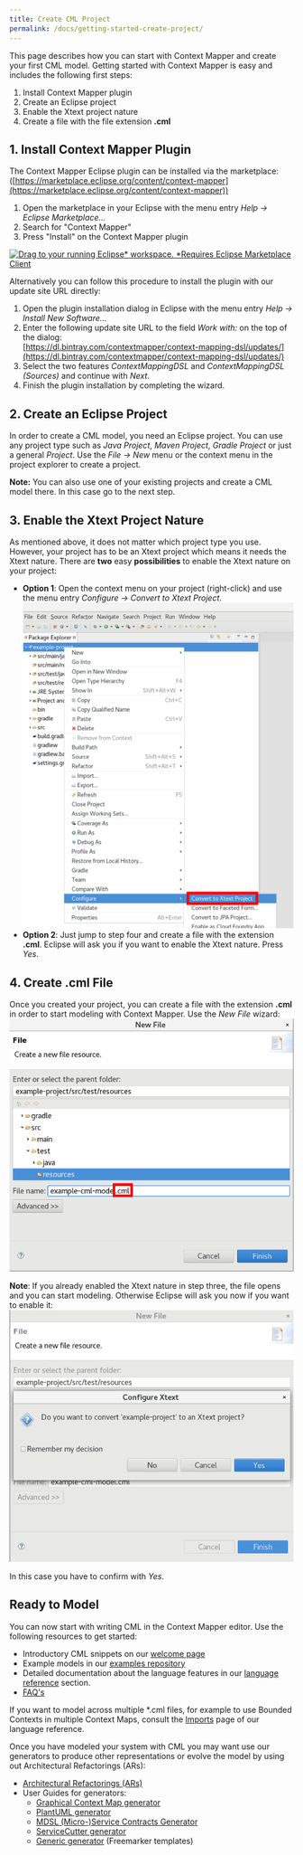 ```yaml
---
title: Create CML Project
permalink: /docs/getting-started-create-project/
---
```


This page describes how you can start with Context Mapper and create your first CML model. Getting started with Context Mapper is easy and 
includes the following first steps:

 1. Install Context Mapper plugin
 2. Create an Eclipse project
 3. Enable the Xtext project nature
 4. Create a file with the file extension **.cml**
 
## 1. Install Context Mapper Plugin
The Context Mapper Eclipse plugin can be installed via the marketplace:
<br>([https://marketplace.eclipse.org/content/context-mapper](https://marketplace.eclipse.org/content/context-mapper))

 1. Open the marketplace in your Eclipse with the menu entry _Help -> Eclipse Marketplace..._
 2. Search for "Context Mapper"
 3. Press "Install" on the Context Mapper plugin

<a href="http://marketplace.eclipse.org/marketplace-client-intro?mpc_install=5009351" class="drag" title="Drag to your running Eclipse* workspace. *Requires Eclipse Marketplace Client"><img typeof="foaf:Image" class="img-responsive" src="https://marketplace.eclipse.org/sites/all/themes/solstice/public/images/marketplace/btn-install.png" alt="Drag to your running Eclipse* workspace. *Requires Eclipse Marketplace Client" /></a>

Alternatively you can follow this procedure to install the plugin with our update site URL directly:

 1. Open the plugin installation dialog in Eclipse with the menu entry _Help -> Install New Software..._
 2. Enter the following update site URL to the field _Work with:_ on the top of the dialog:
    <br/>[https://dl.bintray.com/contextmapper/context-mapping-dsl/updates/](https://dl.bintray.com/contextmapper/context-mapping-dsl/updates/)
 3. Select the two features _ContextMappingDSL_ and _ContextMappingDSL (Sources)_ and continue with _Next_.
 4. Finish the plugin installation by completing the wizard.
 
## 2. Create an Eclipse Project
In order to create a CML model, you need an Eclipse project. You can use any project type such as _Java Project_, _Maven Project_, 
_Gradle Project_ or just a general _Project_. Use the _File -> New_ menu or the context menu in the project explorer to create a project. 

**Note:** You can also use one of your existing projects and create a CML model there. In this case go to the next step.

## 3. Enable the Xtext Project Nature
As mentioned above, it does not matter which project type you use. However, your project has to be an Xtext project which means it needs
the Xtext nature. There are **two** easy **possibilities** to enable the Xtext nature on your project:

 * **Option 1**: Open the context menu on your project (right-click) and use the menu entry _Configure -> Convert to Xtext Project_.
    <a href="/img/convert-to-xtext-project.png">![Enable Xtext nature on Eclipse project](/img/convert-to-xtext-project.png)</a>
 * **Option 2**: Just jump to step four and create a file with the extension **.cml**. Eclipse will ask you if you want to enable the Xtext nature. Press _Yes_.
 
## 4. Create .cml File
Once you created your project, you can create a file with the extension **.cml** in order to start modeling with Context Mapper. Use the 
_New File_ wizard:
<a href="/img/create-cml-file.png">![Create CML file](/img/create-cml-file.png)</a>

**Note**: If you already enabled the Xtext nature in step three, the file opens and you can start modeling. Otherwise Eclipse will ask you now if you
want to enable it:
<a href="/img/create-cml-file-enable-nature.png">![Enable Xtext nature at CML file creation](/img/create-cml-file-enable-nature.png)</a>

In this case you have to confirm with _Yes_. 

## Ready to Model
You can now start with writing CML in the Context Mapper editor. Use the following resources to get started:

 * Introductory CML snippets on our [welcome page](/docs/home/)
 * Example models in our [examples repository](https://github.com/ContextMapper/context-mapper-examples)
 * Detailed documentation about the language features in our [language reference](/docs/language-reference/) section.
 * [FAQ's](/docs/faq/)
 
If you want to model across multiple *.cml files, for example to use Bounded Contexts in multiple Context Maps, consult the [Imports](/docs/imports/) page of 
our language reference.
 
Once you have modeled your system with CML you may want use our generators to produce other representations or evolve the model by using
out Architectural Refactorings (ARs):

 * [Architectural Refactorings (ARs)](/docs/architectural-refactorings/)
 * User Guides for generators:
    * [Graphical Context Map generator](/docs/context-map-generator/)
    * [PlantUML generator](/docs/plant-uml/)
    * [MDSL (Micro-)Service Contracts Generator](/docs/mdsl/)
    * [ServiceCutter generator](/docs/service-cutter/)
    * [Generic generator](/docs/generic-freemarker-generator/) (Freemarker templates)
